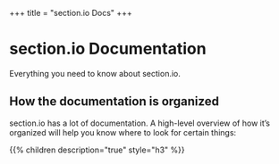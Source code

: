 +++
title = "section.io Docs"
+++

# section.io Documentation

Everything you need to know about section.io.

## How the documentation is organized

section.io has a lot of documentation. A high-level overview of how it’s organized will help you know where to look for certain things:

{{% children description="true" style="h3" %}}
